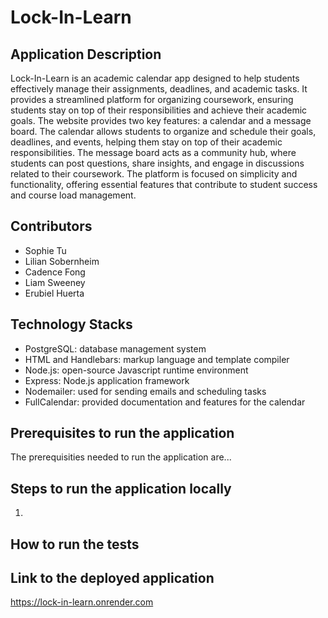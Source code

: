 # Lock-In-Learn

## Application Description
Lock-In-Learn is an academic calendar app designed to help students effectively manage their assignments, deadlines, and academic tasks. It provides a streamlined platform for organizing coursework, ensuring students stay on top of their responsibilities and achieve their academic goals. The website provides two key features: a calendar and a message board. The calendar allows students to organize and schedule their goals, deadlines, and events, helping them stay on top of their academic responsibilities. The message board acts as a community hub, where students can post questions, share insights, and engage in discussions related to their coursework. The platform is focused on simplicity and functionality, offering essential features that contribute to student success and course load management.

## Contributors
- Sophie Tu
- Lilian Sobernheim
- Cadence Fong
- Liam Sweeney
- Erubiel Huerta

## Technology Stacks
- PostgreSQL: database management system
- HTML and Handlebars: markup language and template compiler
- Node.js: open-source Javascript runtime environment
- Express: Node.js application framework
- Nodemailer: used for sending emails and scheduling tasks
- FullCalendar: provided documentation and features for the calendar

## Prerequisites to run the application
The prerequisities needed to run the application are...

## Steps to run the application locally
1. 

## How to run the tests

## Link to the deployed application
https://lock-in-learn.onrender.com
